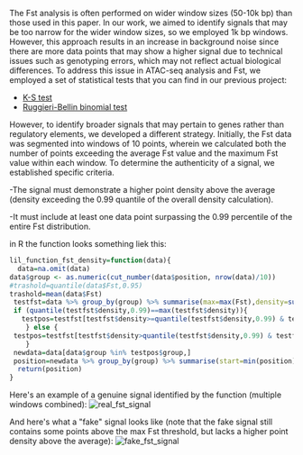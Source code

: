 
The Fst analysis is often performed on wider window sizes (50-10k bp) than those used in this paper. In our work, we aimed to identify signals that may be too narrow for the wider window sizes, so we employed 1k bp windows. However, this approach results in an increase in background noise since there are more data points that may show a higher signal due to technical issues such as genotyping errors, which may not reflect actual biological differences. To address this issue in ATAC-seq analysis and Fst, we employed a set of statistical tests that you can find in our previous project:

- [K-S test](https://github.com/DNAcastigator/summer-project/blob/main/Kolmogorov%20Smirnov%20test.md)
- [Ruggieri-Bellin binomial test](https://github.com/DNAcastigator/summer-project/blob/main/RBb%20test.md)

However, to identify broader signals that may pertain to genes rather than regulatory elements, we developed a different strategy.
Initially, the Fst data was segmented into windows of 10 points, wherein we calculated both the number of points exceeding the average Fst value and the maximum Fst value within each window.
To determine the authenticity of a signal, we established specific criteria. 

-The signal must demonstrate a higher point density above the average (density exceeding the 0.99 quantile of the overall density calculation).

-It must include at least one data point surpassing the 0.99 percentile of the entire Fst distribution.

in R the function looks something liek this:

```R
lil_function_fst_density=function(data){
  data=na.omit(data)
data$group <- as.numeric(cut_number(data$position, nrow(data)/10))
#trashold=quantile(data$Fst,0.95)
trashold=mean(data$Fst)
 testfst=data %>% group_by(group) %>% summarise(max=max(Fst),density=sum(Fst>trashold))
 if (quantile(testfst$density,0.99)==max(testfst$density)){
   testpos=testfst[testfst$density>=quantile(testfst$density,0.99) & testfst$max>quantile(data$Fst,0.99),] 
    } else {
 testpos=testfst[testfst$density>quantile(testfst$density,0.99) & testfst$max>quantile(data$Fst,0.99),]
    }
 newdata=data[data$group %in% testpos$group,]
 position=newdata %>% group_by(group) %>% summarise(start=min(position),end=max(position)) %>% mutate(group="pan") %>% data.frame()
  return(position)
}

```

Here's an example of a genuine signal identified by the function (multiple windows combined):
![real_fst_signal](https://github.com/DNAcastigator/summer-project/assets/47642926/15a011d2-2bd5-4f54-9bc7-51a7e041bbda)

And here's what a "fake" signal looks like (note that the fake signal still contains some points above the max Fst threshold, but lacks a higher point density above the average):
![fake_fst_signal](https://github.com/DNAcastigator/summer-project/assets/47642926/2fa570a7-2314-419b-b975-e96debf84a9d)
